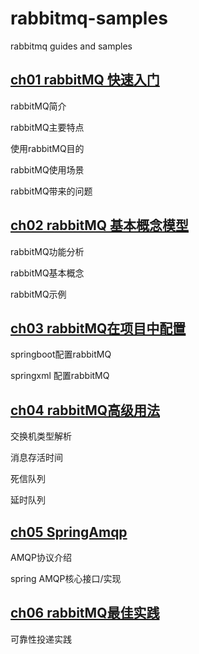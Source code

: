 # rabbitmq-samples
rabbitmq guides and samples

## [ch01 rabbitMQ 快速入门](./chapter-01/README.md)

rabbitMQ简介

rabbitMQ主要特点

使用rabbitMQ目的

rabbitMQ使用场景

rabbitMQ带来的问题



## [ch02 rabbitMQ 基本概念模型](./chapter-02/README.md)

rabbitMQ功能分析

rabbitMQ基本概念

rabbitMQ示例



## [ch03 rabbitMQ在项目中配置](./chapter-03/README.md)
springboot配置rabbitMQ

springxml 配置rabbitMQ



## [ch04 rabbitMQ高级用法](./chapter-04/README.md)
交换机类型解析

消息存活时间

死信队列

延时队列

## [ch05 SpringAmqp](./chapter-05/README.md)

AMQP协议介绍

spring AMQP核心接口/实现





## [ch06 rabbitMQ最佳实践]((./chapter-06/README.md))

可靠性投递实践
